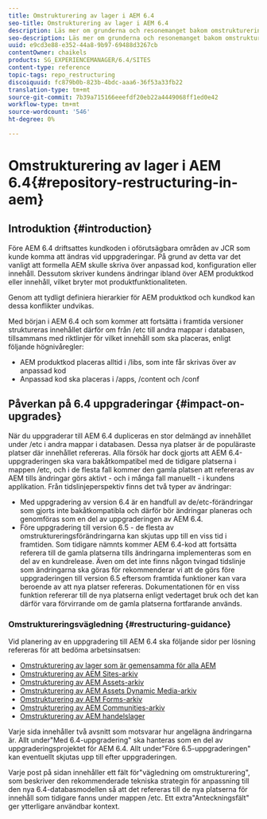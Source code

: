 ```yaml
---
title: Omstrukturering av lager i AEM 6.4
seo-title: Omstrukturering av lager i AEM 6.4
description: Läs mer om grunderna och resonemanget bakom omstruktureringen av databasen i AEM 6.4
seo-description: Läs mer om grunderna och resonemanget bakom omstruktureringen av databasen i AEM 6.4
uuid: e9cd3e88-e352-44a8-9b97-69488d3267cb
contentOwner: chaikels
products: SG_EXPERIENCEMANAGER/6.4/SITES
content-type: reference
topic-tags: repo_restructuring
discoiquuid: fc879b0b-823b-4bdc-aaa6-36f53a33fb22
translation-type: tm+mt
source-git-commit: 7b39a715166eeefdf20eb22a4449068ff1ed0e42
workflow-type: tm+mt
source-wordcount: '546'
ht-degree: 0%

---
```



# Omstrukturering av lager i AEM 6.4{#repository-restructuring-in-aem}

## Introduktion {#introduction}

Före AEM 6.4 driftsattes kundkoden i oförutsägbara områden av JCR som kunde komma att ändras vid uppgraderingar. På grund av detta var det vanligt att formella AEM skulle skriva över anpassad kod, konfiguration eller innehåll. Dessutom skriver kundens ändringar ibland över AEM produktkod eller innehåll, vilket bryter mot produktfunktionaliteten.

Genom att tydligt definiera hierarkier för AEM produktkod och kundkod kan dessa konflikter undvikas.

Med början i AEM 6.4 och som kommer att fortsätta i framtida versioner struktureras innehållet därför om från /etc till andra mappar i databasen, tillsammans med riktlinjer för vilket innehåll som ska placeras, enligt följande högnivåregler:

* AEM produktkod placeras alltid i /libs, som inte får skrivas över av anpassad kod
* Anpassad kod ska placeras i /apps, /content och /conf

## Påverkan på 6.4 uppgraderingar {#impact-on-upgrades}

När du uppgraderar till AEM 6.4 dupliceras en stor delmängd av innehållet under /etc i andra mappar i databasen. Dessa nya platser är de populäraste platser där innehållet refereras. Alla försök har dock gjorts att AEM 6.4-uppgraderingen ska vara bakåtkompatibel med de tidigare platserna i mappen /etc, och i de flesta fall kommer den gamla platsen att refereras av AEM tills ändringar görs aktivt - och i många fall manuellt - i kundens applikation. Från tidslinjeperspektiv finns det två typer av ändringar:

* Med uppgradering av version 6.4 är en handfull av de/etc-förändringar som gjorts inte bakåtkompatibla och därför bör ändringar planeras och genomföras som en del av uppgraderingen av AEM 6.4.
* Före uppgradering till version 6.5 - de flesta av omstruktureringsförändringarna kan skjutas upp till en viss tid i framtiden. Som tidigare nämnts kommer AEM 6.4-kod att fortsätta referera till de gamla platserna tills ändringarna implementeras som en del av en kundrelease. Även om det inte finns någon tvingad tidslinje som ändringarna ska göras för rekommenderar vi att de görs före uppgraderingen till version 6.5 eftersom framtida funktioner kan vara beroende av att nya platser refereras. Dokumentationen för en viss funktion refererar till de nya platserna enligt vedertaget bruk och det kan därför vara förvirrande om de gamla platserna fortfarande används.

### Omstruktureringsvägledning {#restructuring-guidance}

Vid planering av en uppgradering till AEM 6.4 ska följande sidor per lösning refereras för att bedöma arbetsinsatsen:

* [Omstrukturering av lager som är gemensamma för alla AEM](/help/sites-deploying/all-repository-restructuring-in-aem-6-4.md)
* [Omstrukturering av AEM Sites-arkiv](/help/sites-deploying/sites-repository-restructuring-in-aem-6-4.md)
* [Omstrukturering av AEM Assets-arkiv](/help/sites-deploying/assets-repository-restructuring-in-aem-6-4.md)
* [Omstrukturering av AEM Assets Dynamic Media-arkiv](/help/sites-deploying/dynamicmedia-repository-restructuring-in-aem-6-4.md)
* [Omstrukturering av AEM Forms-arkiv](/help/sites-deploying/forms-repository-restructuring-in-aem-6-4.md)
* [Omstrukturering av AEM Communities-arkiv](/help/sites-deploying/communities-repository-restructuring-in-aem-6-4.md)
* [Omstrukturering av AEM handelslager](/help/sites-deploying/ecommerce-repository-restructuring-in-aem-6-4.md)

Varje sida innehåller två avsnitt som motsvarar hur angelägna ändringarna är. Allt under&quot;Med 6.4-uppgradering&quot; ska hanteras som en del av uppgraderingsprojektet för AEM 6.4. Allt under&quot;Före 6.5-uppgraderingen&quot; kan eventuellt skjutas upp till efter uppgraderingen.

Varje post på sidan innehåller ett fält för&quot;vägledning om omstrukturering&quot;, som beskriver den rekommenderade tekniska strategin för anpassning till den nya 6.4-databasmodellen så att det refereras till de nya platserna för innehåll som tidigare fanns under mappen /etc. Ett extra&quot;Anteckningsfält&quot; ger ytterligare användbar kontext.
